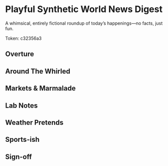 # Playful Synthetic World News Digest

A whimsical, entirely fictional roundup of today’s happenings—no facts, just fun.

Token: c32356a3

## Overture



## Around The Whirled



## Markets & Marmalade



## Lab Notes



## Weather Pretends



## Sports-ish



## Sign-off

